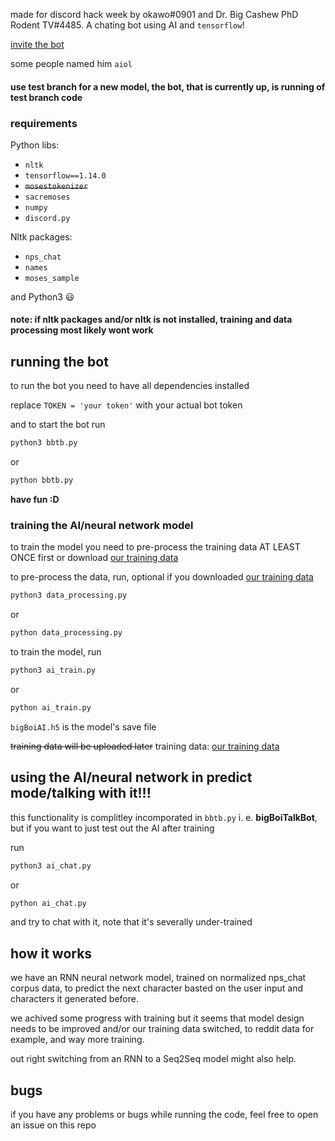 made for discord hack week by okawo#0901 and Dr. Big Cashew PhD Rodent TV#4485.
A chating bot using AI and ```tensorflow```!


[invite the bot](https://discordapp.com/api/oauth2/authorize?client_id=592786784065159188&permissions=37215296&scope=bot)

some people named him `aiol`

#### use test branch for a new model, the bot, that is currently up, is running of test branch code

### requirements

Python libs:
* ```nltk```
* ```tensorflow==1.14.0```
* ~~```mosestokenizer```~~
* ```sacremoses```
* ```numpy```
* ```discord.py```

Nltk packages:
* ```nps_chat```
* ```names```
* ```moses_sample```

and Python3 😃

#### note: if nltk packages and/or nltk is not installed, training and data processing most likely wont work

## running the bot

to run the bot you need to have all dependencies installed

replace ```TOKEN = 'your token'``` with your actual bot token

and to start the bot run
```python
python3 bbtb.py
```
or
```python
python bbtb.py
```

**have fun :D**

### training the AI/neural network model

to train the model you need to pre-process the training data AT LEAST ONCE first or download [our training data](https://drive.google.com/open?id=1ZEp2oyQ0tz0T9GhOpK7_C0zOnOlC1abV)

to pre-process the data, run, optional if you downloaded [our training data](https://drive.google.com/open?id=1ZEp2oyQ0tz0T9GhOpK7_C0zOnOlC1abV) 
```python
python3 data_processing.py
```
or
```python
python data_processing.py
```

to train the model, run
```python
python3 ai_train.py
```
or
```python
python ai_train.py
```


```bigBoiAI.h5``` is the model's save file

~~training data will be uploaded later~~ training data:
[our training data](https://drive.google.com/open?id=1ZEp2oyQ0tz0T9GhOpK7_C0zOnOlC1abV)

## using the AI/neural network in predict mode/talking with it!!!
this functionality is complitley incomporated in ```bbtb.py``` i. e. **bigBoiTalkBot**, but if you want to just test out the AI after training


run
```python
python3 ai_chat.py
```
or
```python
python ai_chat.py
```

and try to chat with it, note that it's severally under-trained


## how it works

we have an RNN neural network model, trained on normalized nps_chat corpus data, to predict the next character basted on the user input and characters it generated before.

we achived some progress with training but it seems that model design needs to be improved and/or our training data switched, to reddit data for example, and way more training.

out right switching from an RNN to a Seq2Seq model might also help.

## bugs

if you have any problems or bugs while running the code, feel free to open an issue on this repo
